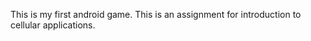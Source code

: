 This is my first android game. 
This is an assignment for introduction to cellular applications.




